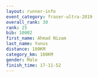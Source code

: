 ```yaml
---
layout: runner-info 
event_category: fraser-ultra-2019 
overall_rank: 30
rank: 25
bib: 10002
first_name: Ahmad Nizam
last_name: Yunus
distance: 100KM
category_km: 100KM
gender: Male
finish_time: 17-11-52
---
```

